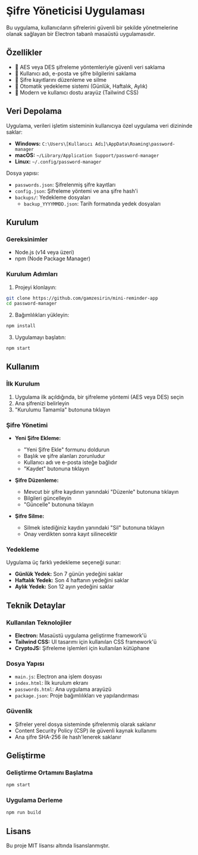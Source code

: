 # Şifre Yöneticisi Uygulaması

Bu uygulama, kullanıcıların şifrelerini güvenli bir şekilde yönetmelerine olanak sağlayan bir Electron tabanlı masaüstü uygulamasıdır.

## Özellikler

- 🔐 AES veya DES şifreleme yöntemleriyle güvenli veri saklama
- 👤 Kullanıcı adı, e-posta ve şifre bilgilerini saklama
- 🔄 Şifre kayıtlarını düzenleme ve silme
- 💾 Otomatik yedekleme sistemi (Günlük, Haftalık, Aylık)
- 🎨 Modern ve kullanıcı dostu arayüz (Tailwind CSS)

## Veri Depolama

Uygulama, verileri işletim sisteminin kullanıcıya özel uygulama veri dizininde saklar:

- **Windows:** `C:\Users\[Kullanıcı Adı]\AppData\Roaming\password-manager`
- **macOS:** `~/Library/Application Support/password-manager`
- **Linux:** `~/.config/password-manager`

Dosya yapısı:

- `passwords.json`: Şifrelenmiş şifre kayıtları
- `config.json`: Şifreleme yöntemi ve ana şifre hash'i
- `backups/`: Yedekleme dosyaları
  - `backup_YYYYMMDD.json`: Tarih formatında yedek dosyaları

## Kurulum

### Gereksinimler

- Node.js (v14 veya üzeri)
- npm (Node Package Manager)

### Kurulum Adımları

1. Projeyi klonlayın:

```bash
git clone https://github.com/gamzesirin/mini-reminder-app
cd password-manager
```

2. Bağımlılıkları yükleyin:

```bash
npm install
```

3. Uygulamayı başlatın:

```bash
npm start
```

## Kullanım

### İlk Kurulum

1. Uygulama ilk açıldığında, bir şifreleme yöntemi (AES veya DES) seçin
2. Ana şifrenizi belirleyin
3. "Kurulumu Tamamla" butonuna tıklayın

### Şifre Yönetimi

- **Yeni Şifre Ekleme:**

  - "Yeni Şifre Ekle" formunu doldurun
  - Başlık ve şifre alanları zorunludur
  - Kullanıcı adı ve e-posta isteğe bağlıdır
  - "Kaydet" butonuna tıklayın

- **Şifre Düzenleme:**

  - Mevcut bir şifre kaydının yanındaki "Düzenle" butonuna tıklayın
  - Bilgileri güncelleyin
  - "Güncelle" butonuna tıklayın

- **Şifre Silme:**
  - Silmek istediğiniz kaydın yanındaki "Sil" butonuna tıklayın
  - Onay verdikten sonra kayıt silinecektir

### Yedekleme

Uygulama üç farklı yedekleme seçeneği sunar:

- **Günlük Yedek:** Son 7 günün yedeğini saklar
- **Haftalık Yedek:** Son 4 haftanın yedeğini saklar
- **Aylık Yedek:** Son 12 ayın yedeğini saklar

## Teknik Detaylar

### Kullanılan Teknolojiler

- **Electron:** Masaüstü uygulama geliştirme framework'ü
- **Tailwind CSS:** UI tasarımı için kullanılan CSS framework'ü
- **CryptoJS:** Şifreleme işlemleri için kullanılan kütüphane

### Dosya Yapısı

- `main.js`: Electron ana işlem dosyası
- `index.html`: İlk kurulum ekranı
- `passwords.html`: Ana uygulama arayüzü
- `package.json`: Proje bağımlılıkları ve yapılandırması

### Güvenlik

- Şifreler yerel dosya sisteminde şifrelenmiş olarak saklanır
- Content Security Policy (CSP) ile güvenli kaynak kullanımı
- Ana şifre SHA-256 ile hash'lenerek saklanır

## Geliştirme

### Geliştirme Ortamını Başlatma

```bash
npm start
```

### Uygulama Derleme

```bash
npm run build
```

## Lisans

Bu proje MIT lisansı altında lisanslanmıştır.
